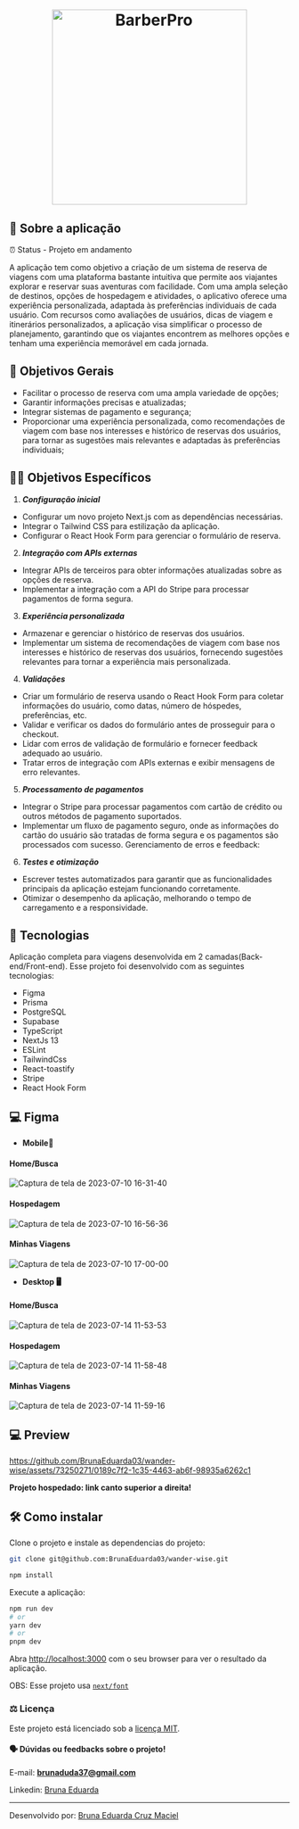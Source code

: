 <div  align="center" >

<h1>
<img alt="BarberPro" src="https://github.com/BrunaEduarda03/Trips/assets/73250271/4d3b648a-68a1-4811-83b5-9e83224136ab" width="350px" align="center" />
</h1> 

</div>

## 💬 Sobre a aplicação 
⏰ Status - Projeto em andamento

A aplicação tem como objetivo a criação de um sistema de reserva de viagens com uma plataforma bastante intuitiva que permite aos viajantes explorar e reservar suas aventuras com facilidade. Com uma ampla seleção de destinos, opções de hospedagem e atividades, o aplicativo oferece uma experiência personalizada, adaptada às preferências individuais de cada usuário. Com recursos como avaliações de usuários, dicas de viagem e itinerários personalizados, a aplicação visa simplificar o processo de planejamento, garantindo que os viajantes encontrem as melhores opções e tenham uma experiência memorável em cada jornada.

## :memo: Objetivos Gerais
* Facilitar o processo de reserva com uma ampla variedade de opções;
* Garantir informações precisas e atualizadas;
* Integrar sistemas de pagamento e segurança;
* Proporcionar uma experiência personalizada, como recomendações de viagem com base nos interesses e histórico de reservas dos usuários, para tornar as sugestões mais relevantes e adaptadas às preferências individuais;

## :man_technologist: Objetivos Específicos

1. ***Configuração inicial*** 
* Configurar um novo projeto Next.js com as dependências necessárias.
* Integrar o Tailwind CSS para estilização da aplicação.
* Configurar o React Hook Form para gerenciar o formulário de reserva.

2. ***Integração com APIs externas***

* Integrar APIs de terceiros para obter informações atualizadas sobre as opções de reserva.
* Implementar a integração com a API do Stripe para processar pagamentos de forma segura.

3. ***Experiência personalizada***
* Armazenar e gerenciar o histórico de reservas dos usuários.
* Implementar um sistema de recomendações de viagem com base nos interesses e histórico de reservas dos usuários, fornecendo sugestões relevantes para tornar a experiência mais personalizada.

4. ***Validações***

* Criar um formulário de reserva usando o React Hook Form para coletar informações do usuário, como datas, número de hóspedes, preferências, etc.
* Validar e verificar os dados do formulário antes de prosseguir para o checkout.
* Lidar com erros de validação de formulário e fornecer feedback adequado ao usuário.
* Tratar erros de integração com APIs externas e exibir mensagens de erro relevantes.

5. ***Processamento de pagamentos***

* Integrar o Stripe para processar pagamentos com cartão de crédito ou outros métodos de pagamento suportados.
* Implementar um fluxo de pagamento seguro, onde as informações do cartão do usuário são tratadas de forma segura e os pagamentos são processados com sucesso.
Gerenciamento de erros e feedback:

6. ***Testes e otimização***

* Escrever testes automatizados para garantir que as funcionalidades principais da aplicação estejam funcionando corretamente.
* Otimizar o desempenho da aplicação, melhorando o tempo de carregamento e a responsividade.


## 🚀 Tecnologias 
Aplicação completa para viagens desenvolvida em 2 camadas(Back-end/Front-end).
Esse projeto foi desenvolvido com as seguintes tecnologias:

- Figma    
- Prisma
- PostgreSQL
- Supabase
- TypeScript
- NextJs 13
- ESLint
- TailwindCss
- React-toastify
- Stripe
- React Hook Form

## 💻 Figma
* **Mobile:iphone:**
#### Home/Busca 
![Captura de tela de 2023-07-10 16-31-40](https://github.com/BrunaEduarda03/Trips/assets/73250271/29cd64ae-a501-464a-9c8a-723093c64337)

#### Hospedagem
![Captura de tela de 2023-07-10 16-56-36](https://github.com/BrunaEduarda03/Trips/assets/73250271/a246416e-4462-4b6c-8ae1-097c8066599e)

#### Minhas Viagens
![Captura de tela de 2023-07-10 17-00-00](https://github.com/BrunaEduarda03/Trips/assets/73250271/44d47b89-6de5-4410-90a0-deca37e8561b)

* **Desktop 🖥️**
#### Home/Busca 
![Captura de tela de 2023-07-14 11-53-53](https://github.com/BrunaEduarda03/wander-wise/assets/73250271/fac849fb-7cd7-4d1b-b8b1-35bcf8cbe3a8)

#### Hospedagem
![Captura de tela de 2023-07-14 11-58-48](https://github.com/BrunaEduarda03/wander-wise/assets/73250271/36fc6d78-48f5-428f-a198-4add9144f3ab)

#### Minhas Viagens
![Captura de tela de 2023-07-14 11-59-16](https://github.com/BrunaEduarda03/wander-wise/assets/73250271/850dc5ba-0cdd-4526-bc1e-0c55699c6ff3)


## 💻 Preview


https://github.com/BrunaEduarda03/wander-wise/assets/73250271/0189c7f2-1c35-4463-ab6f-98935a6262c1

**Projeto hospedado: link canto superior a direita!**

## 🛠️ Como instalar

Clone o projeto e instale as dependencias do projeto:

```bash
git clone git@github.com:BrunaEduarda03/wander-wise.git

npm install
```
Execute a aplicação:
```bash
npm run dev
# or
yarn dev
# or
pnpm dev
```

Abra [http://localhost:3000](http://localhost:3000) com o seu browser para ver o resultado da aplicação.


OBS: Esse projeto usa [`next/font`](https://nextjs.org/docs/basic-features/font-optimization) 

### :balance_scale: Licença
Este projeto está licenciado sob a [licença MIT](LICENSE).

#### :speaking_head:  Dúvidas ou feedbacks sobre o projeto!

E-mail: [**brunaduda37@gmail.com**](mailto:brunaduda37@gmail.com)

Linkedin: [Bruna Eduarda](https://www.linkedin.com/in/bruna-eduarda-a06a1b18b/)

---

Desenvolvido por: [Bruna Eduarda Cruz Maciel](https://www.linkedin.com/in/bruna-eduarda-a06a1b18b/)
